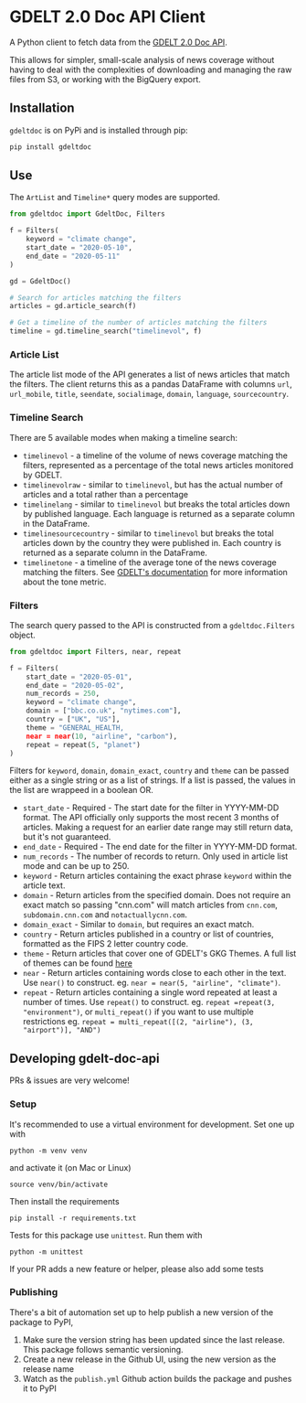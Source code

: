 # GDELT 2.0 Doc API Client

A Python client to fetch data from the [GDELT 2.0 Doc API](https://blog.gdeltproject.org/gdelt-doc-2-0-api-debuts/).

This allows for simpler, small-scale analysis of news coverage without having to deal with the complexities of downloading and managing the raw files from S3, or working with the BigQuery export.

## Installation

`gdeltdoc` is on PyPi and is installed through pip:

```bash
pip install gdeltdoc
```

## Use
The `ArtList` and `Timeline*` query modes are supported. 

```python
from gdeltdoc import GdeltDoc, Filters

f = Filters(
    keyword = "climate change",
    start_date = "2020-05-10",
    end_date = "2020-05-11"
)

gd = GdeltDoc()

# Search for articles matching the filters
articles = gd.article_search(f)

# Get a timeline of the number of articles matching the filters
timeline = gd.timeline_search("timelinevol", f)
```

### Article List
The article list mode of the API generates a list of news articles that match the filters. The client returns this as a pandas DataFrame with columns `url`, `url_mobile`, `title`, `seendate`, `socialimage`, `domain`, `language`, `sourcecountry`.

### Timeline Search
There are 5 available modes when making a timeline search:
* `timelinevol` - a timeline of the volume of news coverage matching the filters, represented as a percentage of the total news articles monitored by GDELT.
* `timelinevolraw` - similar to `timelinevol`, but has the actual number of articles and a total rather than a percentage
* `timelinelang` - similar to `timelinevol` but breaks the total articles down by published language. Each language is returned as a separate column in the DataFrame.
* `timelinesourcecountry` - similar to `timelinevol` but breaks the total articles down by the country they were published in. Each country is returned as a separate column in the DataFrame.
* `timelinetone` - a timeline of the average tone of the news coverage matching the filters. See [GDELT's documentation](https://blog.gdeltproject.org/gdelt-doc-2-0-api-debuts/) for more information about the tone metric.

### Filters
The search query passed to the API is constructed from a `gdeltdoc.Filters` object. 

```python
from gdeltdoc import Filters, near, repeat

f = Filters(
    start_date = "2020-05-01",
    end_date = "2020-05-02",
    num_records = 250,
    keyword = "climate change",
    domain = ["bbc.co.uk", "nytimes.com"],
    country = ["UK", "US"],
    theme = "GENERAL_HEALTH,
    near = near(10, "airline", "carbon"),
    repeat = repeat(5, "planet")
)
```

Filters for `keyword`, `domain`, `domain_exact`, `country` and `theme` can be passed either as a single string or as a list of strings. If a list is passed, the values in the list are wrappeed in a boolean OR.

* `start_date` - Required - The start date for the filter in YYYY-MM-DD format. The API officially only supports the most recent 3 months of articles. Making a request for an earlier date range may still return data, but it's not guaranteed.
* `end_date` - Required - The end date for the filter in YYYY-MM-DD format.
* `num_records` - The number of records to return. Only used in article list mode and can be up to 250.
* `keyword` - Return articles containing the exact phrase `keyword` within the article text.
* `domain` - Return articles from the specified domain. Does not require an exact match so passing "cnn.com" will match articles from `cnn.com`, `subdomain.cnn.com` and `notactuallycnn.com`.
* `domain_exact` - Similar to `domain`, but requires an exact match.
* `country` - Return articles published in a country or list of countries, formatted as the FIPS 2 letter country code.
* `theme` - Return articles that cover one of GDELT's GKG Themes. A full list of themes can be found [here](http://data.gdeltproject.org/api/v2/guides/LOOKUP-GKGTHEMES.TXT)
* `near` - Return articles containing words close to each other in the text. Use `near()` to construct. eg. `near = near(5, "airline", "climate")`.
* `repeat` - Return articles containing a single word repeated at least a number of times. Use `repeat()` to construct. eg. `repeat =repeat(3, "environment")`, or `multi_repeat()` if you want to use multiple restrictions eg. `repeat = multi_repeat([(2, "airline"), (3, "airport")], "AND")`

## Developing gdelt-doc-api

PRs & issues are very welcome!

### Setup
It's recommended to use a virtual environment for development. Set one up with
```
python -m venv venv
```
and activate it (on Mac or Linux)
```
source venv/bin/activate
```
Then install the requirements
```
pip install -r requirements.txt
```
Tests for this package use `unittest`. Run them with
```
python -m unittest
```
If your PR adds a new feature or helper, please also add some tests

### Publishing
There's a bit of automation set up to help publish a new version of the package to PyPI, 
1. Make sure the version string has been updated since the last release. This package follows semantic versioning.
2. Create a new release in the Github UI, using the new version as the release name
3. Watch as the `publish.yml` Github action builds the package and pushes it to PyPI
